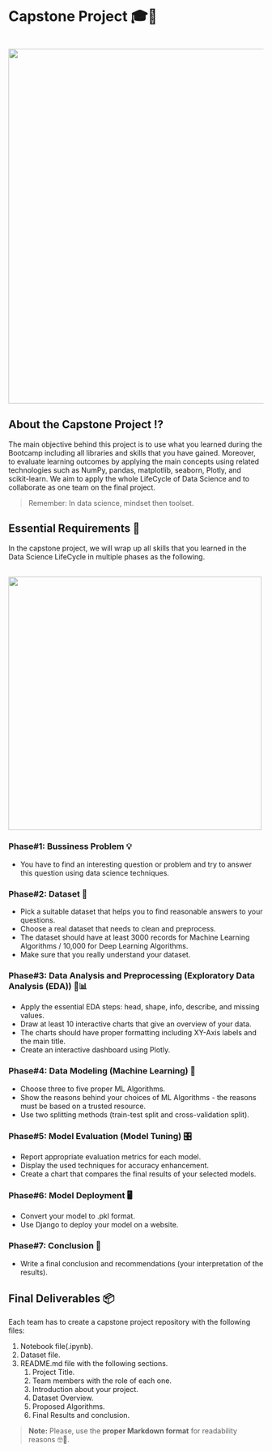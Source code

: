 # Capstone Project 🎓🥳


<p> 
  &nbsp;&nbsp;&nbsp;&nbsp;&nbsp;&nbsp;&nbsp;&nbsp;&nbsp;&nbsp;&nbsp;&nbsp;&nbsp;&nbsp;&nbsp;&nbsp;&nbsp;&nbsp;&nbsp;&nbsp;&nbsp;&nbsp;&nbsp;&nbsp;
  <img src="https://user-images.githubusercontent.com/89189772/204110091-be66e56a-629b-417b-88b7-8df7f29e5fd0.png" width="700" />
</p>


## About the Capstone Project ⁉️
The main objective behind this project is to use what you learned during the Bootcamp including all libraries and skills that you have gained. Moreover, to evaluate learning outcomes by applying the main concepts using related technologies such as NumPy, pandas, matplotlib, seaborn, Plotly, and scikit-learn. We aim to apply the whole LifeCycle of Data Science and to collaborate as one team on the final project.
> Remember: In data science, mindset then toolset.


## Essential Requirements 📝
In the capstone project, we will wrap up all skills that you learned in the Data Science LifeCycle in multiple phases as the following.
<p> 
  &nbsp;&nbsp;&nbsp;&nbsp;&nbsp;&nbsp;&nbsp;&nbsp;&nbsp;&nbsp;&nbsp;&nbsp;&nbsp;&nbsp;&nbsp;&nbsp;&nbsp;&nbsp;&nbsp;&nbsp;&nbsp;&nbsp;&nbsp;&nbsp;
  &nbsp;&nbsp;&nbsp;&nbsp;&nbsp;&nbsp;&nbsp;&nbsp;&nbsp;&nbsp;&nbsp;&nbsp;&nbsp;&nbsp;&nbsp;&nbsp;&nbsp;&nbsp;&nbsp;&nbsp;&nbsp;&nbsp;&nbsp;&nbsp;
  <img src="https://user-images.githubusercontent.com/89189772/204108273-def5e08f-d0ef-408f-9737-eb345b07495e.png" width="500" />
</p>

### Phase#1: Bussiness Problem 💡
- You have to find an interesting question or problem and try to answer this question using data science techniques.

### Phase#2: Dataset 💽
- Pick a suitable dataset that helps you to find reasonable answers to your questions.
- Choose a real dataset that needs to clean and preprocess.
- The dataset should have at least 3000 records for Machine Learning Algorithms / 10,000 for Deep Learning Algorithms.
- Make sure that you really understand your dataset.

### Phase#3: Data Analysis and Preprocessing (Exploratory Data Analysis (EDA)) 🔎📊
- Apply the essential EDA steps: head, shape, info, describe, and missing values.
- Draw at least 10 interactive charts that give an overview of your data.
- The charts should have proper formatting including XY-Axis labels and the main title.
- Create an interactive dashboard using Plotly.

### Phase#4: Data Modeling (Machine Learning) 🤖
- Choose three to five proper ML Algorithms.
- Show the reasons behind your choices of ML Algorithms - the reasons must be based on a trusted resource.
- Use two splitting methods (train-test split and cross-validation split).

### Phase#5: Model Evaluation (Model Tuning) 🎛
- Report appropriate evaluation metrics for each model.
- Display the used techniques for accuracy enhancement.
- Create a chart that compares the final results of your selected models.

### Phase#6: Model Deployment 🖥
- Convert your model to .pkl format.
- Use Django to deploy your model on a website.

### Phase#7: Conclusion 🏁
- Write a final conclusion and recommendations (your interpretation of the results).


## Final Deliverables 📦
Each team has to create a capstone project repository with the following files:
1. Notebook file(.ipynb).
2. Dataset file.
3. README.md file with the following sections.
    1. Project Title.
    2. Team members with the role of each one.
    3. Introduction about your project.
    4. Dataset Overview.
    5. Proposed Algorithms.
    6. Final Results and conclusion.
    
> **Note:** Please, use the **proper Markdown format** for readability reasons 🤓🙏.

